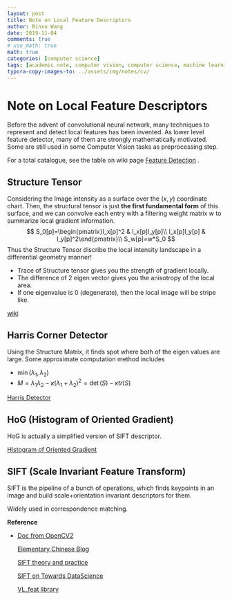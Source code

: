 ```yaml
---
layout: post
title: Note on Local Feature Descriptors
author: Binxu Wang
date: 2019-11-04
comments: true
# use_math: true
math: true
categories: [computer science]
tags: [academic note, computer vision, computer science, machine learning]
typora-copy-images-to: ../assets/img/notes/cv/
---
```


Note on Local Feature Descriptors
========

Before the advent of convolutional neural network, many techniques to represent and detect local features has been invented. As lower level feature detector, many of them are strongly mathematically motivated. Some are still used in some Computer Vision tasks as preprocessing step. 

For a total catalogue, see the table on wiki page [Feature Detection](https://en.wikipedia.org/wiki/Feature_detection_(computer_vision)) . 



## Structure Tensor

Considering the Image intensity as a surface over the $(x,y)$ coordinate chart. Then, the structural tensor is just **the first fundamental form** of this surface, and we can convolve each entry with a filtering weight matrix $w$ to summarize local gradient information. 
$$
S_0[p]=\begin{pmatrix}I_x[p]^2 & I_x[p]I_y[p]\\
						I_x[p]I_y[p] & I_y[p]^2\end{pmatrix}\\
S_w[p]=w*S_0
$$
Thus the Structure Tensor discribe the local intensity landscape in a differential geometry manner! 

* Trace of Structure tensor gives you the strength of gradient locally. 
* The difference of 2 eigen vector gives you the anisotropy of the local area. 
* If one eigenvalue is 0 (degenerate), then the local image will be stripe like.

[wiki](https://en.wikipedia.org/wiki/Structure_tensor)

## Harris Corner Detector 

Using the Structure Matrix, it finds spot where both of the eigen values are large. Some approximate computation method includes

* $\min(\lambda_1,\lambda_2)$ 
* $M=\lambda_1\lambda_2-\kappa(\lambda_1+\lambda_2)^2 =\det(S)-\kappa tr(S)$ 



[Harris Detector](https://en.wikipedia.org/wiki/Corner_detection#The_Harris_&_Stephens_/_Plessey_/_Shi–Tomasi_corner_detection_algorithms)
<!-- [https://en.wikipedia.org/wiki/Corner_detection#The_Harris_&_Stephens_/_Plessey_/_Shi%E2%80%93Tomasi_corner_detection_algorithms] -->

## HoG (Histogram of Oriented Gradient)

HoG is actually a simplified version of SIFT descriptor. 

[Histogram of Oriented Gradient](https://en.wikipedia.org/wiki/Histogram_of_oriented_gradients)

## SIFT (Scale Invariant Feature Transform)



SIFT is the pipeline of a bunch of operations, which finds keypoints in an image and build scale+orientation invariant descriptors for them. 

Widely used in correspondence matching. 

**Reference** 

* [Doc from OpenCV2](https://opencv-python-tutroals.readthedocs.io/en/latest/py_tutorials/py_feature2d/py_sift_intro/py_sift_intro.html)

  [Elementary Chinese Blog](https://blog.csdn.net/zddblog/article/details/7521424) 

  [SIFT theory and practice](http://aishack.in/tutorials/sift-scale-invariant-feature-transform-introduction/) 

  [SIFT on Towards DataScience](https://towardsdatascience.com/sift-scale-invariant-feature-transform-c7233dc60f37)

  [VL_feat library]( http://www.vlfeat.org/api/sift.html )